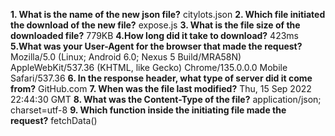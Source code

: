 **1. What is the name of the new json file?**
citylots.json
**2. Which file initiated the download of the new file?**
expose.js
**3. What is the file size of the downloaded file?**
779KB
**4.How long did it take to download?**
423ms
**5.What was your User-Agent for the browser that made the request?**
Mozilla/5.0 (Linux; Android 6.0; Nexus 5 Build/MRA58N) AppleWebKit/537.36 (KHTML, like Gecko) Chrome/135.0.0.0 Mobile Safari/537.36
**6. In the response header, what type of server did it come from?**
GitHub.com
**7. When was the file last modified?**
Thu, 15 Sep 2022 22:44:30 GMT
**8. What was the Content-Type of the file?**
application/json; charset=utf-8
**9. Which function inside the initiating file made the request?**
fetchData()
